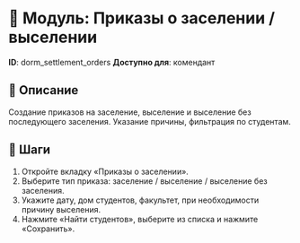 # 📘 Модуль: Приказы о заселении / выселении
**ID**: dorm_settlement_orders
**Доступно для**: комендант

## 📝 Описание
Создание приказов на заселение, выселение и выселение без последующего заселения. Указание причины, фильтрация по студентам.

## 🩜 Шаги
1. Откройте вкладку «Приказы о заселении».
2. Выберите тип приказа: заселение / выселение / выселение без заселения.
3. Укажите дату, дом студентов, факультет, при необходимости причину выселения.
4. Нажмите «Найти студентов», выберите из списка и нажмите «Сохранить».
